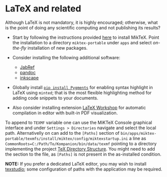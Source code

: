 # LaTeX and related

Although LaTeX is not mandatory, it is highly encouraged; otherwise, what is the point of doing any scientific computing and not publishing its results?

- Start by following the instructions provided [here](https://miktex.org/howto/portable-edition) to install MikTeX. Point the installation to a directory `miktex-portable` under `apps` and select *on-the-fly* installation of new packages.

- Consider installing the following additional software:

    - [JabRef](https://www.fosshub.com/JabRef.html)
    - [pandoc](https://github.com/jgm/pandoc/releases)
    - [inkscape](https://inkscape.org/release/1.4/windows/64-bit/)

- Globally install [`pip install Pygments`](https://pygments.org/) for enabling syntax highlight in LaTeX using `minted`; that is the most flexible highlighting method for adding code snippets to your documents.

- Also consider installing extension [LaTeX Workshop](https://marketplace.visualstudio.com/items?itemName=James-Yu.latex-workshop) for automatic compilation in editor with built-in PDF visualization.

To append to `TEXMF` variable one can use the MiKTeX Console graphical interface and under `Settings > Directories` navigate and select the local path. Alternativelly on can add to the `[Paths]` section of  `bin/apps/miktex-portable/texmfs/install/miktex/config/miktexstartup.ini` a line as `CommonRoots=C:/Path/To/Kompanion/bin/data/texmf` pointing to a directory implementing the project [TeX Directory Structure](https://miktex.org/kb/tds). You might need to add the section to the file, as `[Paths]` is not present in the as-installed condition.

**NOTE:** If you prefer a dedicated LaTeX editor, you may wish to install [texstudio](https://www.texstudio.org/#download); some configuration of paths with the application may be required.
